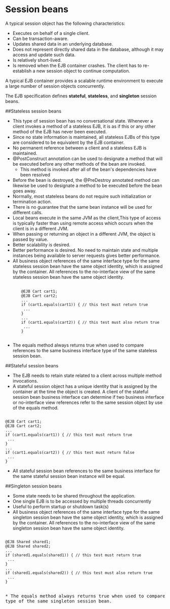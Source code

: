 # Session beans

A typical session object has the following characteristics:

* Executes on behalf of a single client.
* Can be transaction-aware.
* Updates shared data in an underlying database.
* Does not represent directly shared data in the database, although it may access and update such data.
* Is relatively short-lived.
* Is removed when the EJB container crashes. The client has to re-establish a new session object to continue computation.

A typical EJB container provides a scalable runtime environment to execute a large number of session
objects concurrently.

The EJB specification defines **stateful**, **stateless**, and **singleton** session beans.


##Stateless session beans

* This type of session bean has no conversational state. Whenever a client invokes a method of a stateless EJB, it is as if this or
any other method of the EJB has never been executed. 
* Since no state information is maintained, all stateless EJBs of this type are considered to be equivalent by the EJB container.
* No permanent reference between a client and a stateless EJB is maintained.
* @PostConstruct annotation can be used to designate a method that will be executed before any other methods of the bean are invoked. 
  *  This method is invoked after all of the bean's dependencies have been resolved
*  Before the bean is destroyed, the @PreDestroy annotated method can likewise be used to designate a method to be executed before the bean goes away.
*   Normally, most stateless beans do not require such initialization or termination action.
*   There is no guarantee that the same bean instance will be used for different calls. 
*   Local beans execute in the same JVM as the client,This type of access is typically faster than using remote access which occurs when the client is in a different JVM.
*   When passing or returning an object in a different JVM, the object is passed by value. 
*   Better scalability is desired.
*   Better performance is desired. No need to maintain state and multiple instances being available to server requests gives
better performance.
* All business object references of the same interface type for the same stateless session bean have the
same object identity, which is assigned by the container. All references to the no-interface view of the
same stateless session bean have the same object identity. 

<pre>
 <code>
       @EJB Cart cart1;
       @EJB Cart cart2;
       ...
       if (cart1.equals(cart1)) { // this test must return true
        ...
       }
       ...
       if (cart1.equals(cart2)) { // this test must also return true
        ...
       }
 </code>
</pre>
* The equals method always returns true when used to compare references to the same business interface
type of the same stateless session bean. 



##Stateful session beans
* The EJB needs to retain state related to a client across multiple method invocations.
* A stateful session object has a unique identity that is assigned by the container at the time the object is created. A client of the stateful session bean business interface can determine if two business interface or no-interface view references refer to the same session object by use of the equals method.
<pre><code>
@EJB Cart cart1;
@EJB Cart cart2;
...
if (cart1.equals(cart1)) { // this test must return true
 ...
}
...
if (cart1.equals(cart2)) { // this test must return false
 ...
}
</code></pre>
* All stateful session bean references to the same business interface for the same stateful session bean
instance will be equal. 


##Singleton session beans
* Some state needs to be shared throughout the application.
* One single EJB is to be accessed by multiple threads concurrently
* Useful to perform startup or shutdown task(s)
* All business object references of the same interface type for the same singleton session bean have the same object identity, which is assigned by the container. All references to the no-interface view of the same singleton session bean have the same object identity. 
<pre><code>
@EJB Shared shared1;
@EJB Shared shared2;
...
if (shared1.equals(shared1)) { // this test must return true
 ...
}
...
if (shared1.equals(shared2)) { // this test must also return true
 ...
}

</code></code>
* The equals method always returns true when used to compare references to the same business interface
type of the same singleton session bean. 











